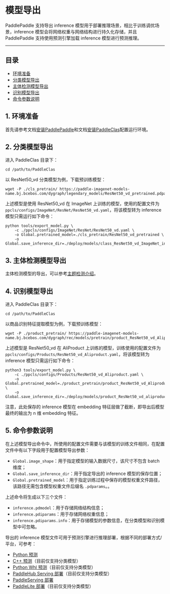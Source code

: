 # 模型导出

PaddlePaddle 支持导出 inference 模型用于部署推理场景，相比于训练调优场景，inference 模型会将网络权重与网络结构进行持久化存储，并且 PaddlePaddle 支持使用预测引擎加载 inference 模型进行预测推理。

---


## 目录

- [环境准备](#环境准备)
- [分类模型导出](#分类模型导出)
- [主体检测模型导出](#主体检测模型导出)
- [识别模型导出](#识别模型导出)
- [命令参数说明](#命令参数说明])


<a name="环境准备"></a>
## 1. 环境准备

首先请参考文档[安装PaddlePaddle](../installation/install_paddle.md)和文档[安装PaddleClas](../installation/install_paddleclas.md)配置运行环境。

<a name="分类模型导出"></a>
## 2. 分类模型导出

进入 PaddleClas 目录下：

```shell
cd /path/to/PaddleClas
```

以 ResNet50_vd 分类模型为例，下载预训练模型：

```shell
wget -P ./cls_pretrain/ https://paddle-imagenet-models-name.bj.bcebos.com/dygraph/legendary_models/ResNet50_vd_pretrained.pdparams
```

上述模型是使用 ResNet50_vd 在 ImageNet 上训练的模型，使用的配置文件为 `ppcls/configs/ImageNet/ResNet/ResNet50_vd.yaml`，将该模型转为 inference 模型只需运行如下命令：

```shell
python tools/export_model.py \
    -c ./ppcls/configs/ImageNet/ResNet/ResNet50_vd.yaml \
    -o Global.pretrained_model=./cls_pretrain/ResNet50_vd_pretrained \
    -o Global.save_inference_dir=./deploy/models/class_ResNet50_vd_ImageNet_infer
```

<a name="主体检测模型导出"></a>
## 3. 主体检测模型导出

主体检测模型的导出，可以参考[主题检测介绍](../image_recognition_pipeline/mainbody_detection.md)。

<a name="识别模型导出"></a>
## 4. 识别模型导出

进入 PaddleClas 目录下：

```shell
cd /path/to/PaddleClas
```

以商品识别特征提取模型为例，下载预训练模型：

```shell
wget -P ./product_pretrain/ https://paddle-imagenet-models-name.bj.bcebos.com/dygraph/rec/models/pretrain/product_ResNet50_vd_Aliproduct_v1.0_pretrained.pdparams
```

上述模型是 ResNet50_vd 在 AliProduct 上训练的模型，训练使用的配置文件为 `ppcls/configs/Products/ResNet50_vd_Aliproduct.yaml`，将该模型转为 inference 模型只需运行如下命令：

```shell
python3 tools/export_model.py \
    -c ./ppcls/configs/Products/ResNet50_vd_Aliproduct.yaml \
    -o Global.pretrained_model=./product_pretrain/product_ResNet50_vd_Aliproduct_v1.0_pretrained \
    -o Global.save_inference_dir=./deploy/models/product_ResNet50_vd_aliproduct_v1.0_infer
```

注意，此处保存的 inference 模型在 embedding 特征层做了截断，即导出后模型最终的输出为 n 维 embedding 特征。

<a name="命令参数说明"></a>
## 5. 命令参数说明

在上述模型导出命令中，所使用的配置文件需要与该模型的训练文件相同，在配置文件中有以下字段用于配置模型导出参数：

* `Global.image_shape`：用于指定模型的输入数据尺寸，该尺寸不包含 batch 维度；
* `Global.save_inference_dir`：用于指定导出的 inference 模型的保存位置；
* `Global.pretrained_model`：用于指定训练过程中保存的模型权重文件路径，该路径无需包含模型权重文件后缀名 `.pdparams`。。

上述命令将生成以下三个文件：

* `inference.pdmodel`：用于存储网络结构信息；
* `inference.pdiparams`：用于存储网络权重信息；
* `inference.pdiparams.info`：用于存储模型的参数信息，在分类模型和识别模型中可忽略。

导出的 inference 模型文件可用于预测引擎进行推理部署，根据不同的部署方式/平台，可参考：

* [Python 预测](./python_deploy.md)
* [C++ 预测](./cpp_deploy.md)（目前仅支持分类模型）
* [Python Whl 预测](./whl_deploy.md)（目前仅支持分类模型）
* [PaddleHub Serving 部署](./paddle_hub_serving_deploy.md)（目前仅支持分类模型）
* [PaddleServing 部署](./paddle_serving_deploy.md)
* [PaddleLite 部署](./paddle_lite_deploy.md)（目前仅支持分类模型）
